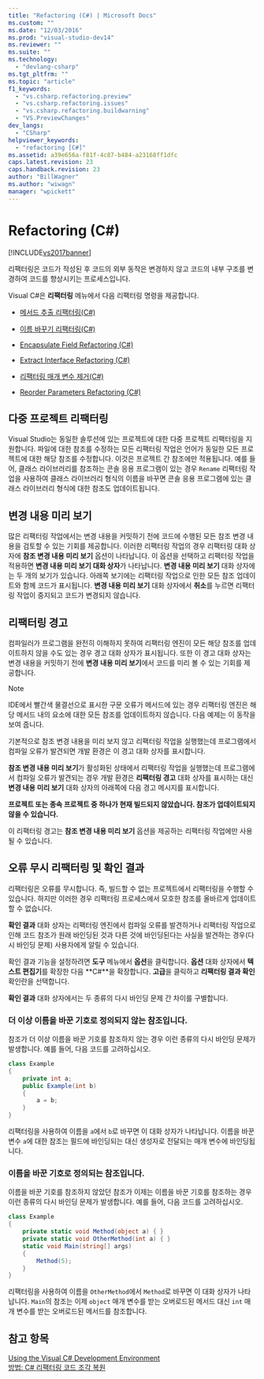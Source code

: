 ```yaml
---
title: "Refactoring (C#) | Microsoft Docs"
ms.custom: ""
ms.date: "12/03/2016"
ms.prod: "visual-studio-dev14"
ms.reviewer: ""
ms.suite: ""
ms.technology: 
  - "devlang-csharp"
ms.tgt_pltfrm: ""
ms.topic: "article"
f1_keywords: 
  - "vs.csharp.refactoring.preview"
  - "vs.csharp.refactoring.issues"
  - "vs.csharp.refactoring.buildwarning"
  - "VS.PreviewChanges"
dev_langs: 
  - "CSharp"
helpviewer_keywords: 
  - "refactoring [C#]"
ms.assetid: a39e656a-f81f-4c87-b484-a23168ff1dfc
caps.latest.revision: 23
caps.handback.revision: 23
author: "BillWagner"
ms.author: "wiwagn"
manager: "wpickett"
---
```

# Refactoring (C#)
[!INCLUDE[vs2017banner](../code-quality/includes/vs2017banner.md)]

리팩터링은 코드가 작성된 후 코드의 외부 동작은 변경하지 않고 코드의 내부 구조를 변경하여 코드를 향상시키는 프로세스입니다.  
  
 Visual C\#은 **리팩터링** 메뉴에서 다음 리팩터링 명령을 제공합니다.  
  
-   [메서드 추출 리팩터링\(C\#\)](../csharp-ide/extract-method-refactoring-csharp.md)  
  
-   [이름 바꾸기 리팩터링\(C\#\)](../csharp-ide/rename-refactoring-csharp.md)  
  
-   [Encapsulate Field Refactoring \(C\#\)](../csharp-ide/encapsulate-field-refactoring-csharp.md)  
  
-   [Extract Interface Refactoring \(C\#\)](../csharp-ide/extract-interface-refactoring-csharp.md)  
  
-   [리팩터링 매개 변수 제거\(C\#\)](../csharp-ide/remove-parameters-refactoring-csharp.md)  
  
-   [Reorder Parameters Refactoring \(C\#\)](../csharp-ide/reorder-parameters-refactoring-csharp.md)  
  
## 다중 프로젝트 리팩터링  
 Visual Studio는 동일한 솔루션에 있는 프로젝트에 대한 다중 프로젝트 리팩터링을 지원합니다.  파일에 대한 참조를 수정하는 모든 리팩터링 작업은 언어가 동일한 모든 프로젝트에 대한 해당 참조를 수정합니다.  이것은 프로젝트 간 참조에만 적용됩니다.  예를 들어, 클래스 라이브러리를 참조하는 콘솔 응용 프로그램이 있는 경우 `Rename` 리팩터링 작업을 사용하여 클래스 라이브러리 형식의 이름을 바꾸면 콘솔 응용 프로그램에 있는 클래스 라이브러리 형식에 대한 참조도 업데이트됩니다.  
  
## 변경 내용 미리 보기  
 많은 리팩터링 작업에서는 변경 내용을 커밋하기 전에 코드에 수행된 모든 참조 변경 내용을 검토할 수 있는 기회를 제공합니다.  이러한 리팩터링 작업의 경우 리팩터링 대화 상자에 **참조 변경 내용 미리 보기** 옵션이 나타납니다.  이 옵션을 선택하고 리팩터링 작업을 적용하면 **변경 내용 미리 보기 대화 상자**가 나타납니다.  **변경 내용 미리 보기** 대화 상자에는 두 개의 보기가 있습니다.  아래쪽 보기에는 리팩터링 작업으로 인한 모든 참조 업데이트와 함께 코드가 표시됩니다.  **변경 내용 미리 보기** 대화 상자에서 **취소**를 누르면 리팩터링 작업이 중지되고 코드가 변경되지 않습니다.  
  
## 리팩터링 경고  
 컴파일러가 프로그램을 완전히 이해하지 못하여 리팩터링 엔진이 모든 해당 참조를 업데이트하지 않을 수도 있는 경우 경고 대화 상자가 표시됩니다.  또한 이 경고 대화 상자는 변경 내용을 커밋하기 전에 **변경 내용 미리 보기**에서 코드를 미리 볼 수 있는 기회를 제공합니다.  
  
> [!NOTE]
>  IDE에서 빨간색 물결선으로 표시한 구문 오류가 메서드에 있는 경우 리팩터링 엔진은 해당 메서드 내의 요소에 대한 모든 참조를 업데이트하지 않습니다.  다음 예제는 이 동작을 보여 줍니다.  
  
 기본적으로 참조 변경 내용을 미리 보지 않고 리팩터링 작업을 실행했는데 프로그램에서 컴파일 오류가 발견되면 개발 환경은 이 경고 대화 상자를 표시합니다.  
  
 **참조 변경 내용 미리 보기**가 활성화된 상태에서 리팩터링 작업을 실행했는데 프로그램에서 컴파일 오류가 발견되는 경우 개발 환경은 **리팩터링 경고** 대화 상자를 표시하는 대신 **변경 내용 미리 보기** 대화 상자의 아래쪽에 다음 경고 메시지를 표시합니다.  
  
 **프로젝트 또는 종속 프로젝트 중 하나가 현재 빌드되지 않았습니다.  참조가 업데이트되지 않을 수 있습니다.**  
  
 이 리팩터링 경고는 **참조 변경 내용 미리 보기** 옵션을 제공하는 리팩터링 작업에만 사용될 수 있습니다.  
  
## 오류 무시 리팩터링 및 확인 결과  
 리팩터링은 오류를 무시합니다.  즉, 빌드할 수 없는 프로젝트에서 리팩터링을 수행할 수 있습니다.  하지만 이러한 경우 리팩터링 프로세스에서 모호한 참조를 올바르게 업데이트할 수 없습니다.  
  
 **확인 결과** 대화 상자는 리팩터링 엔진에서 컴파일 오류를 발견하거나 리팩터링 작업으로 인해 코드 참조가 원래 바인딩된 것과 다른 것에 바인딩된다는 사실을 발견하는 경우\(다시 바인딩 문제\) 사용자에게 알릴 수 있습니다.  
  
 확인 결과 기능을 설정하려면 **도구** 메뉴에서 **옵션**을 클릭합니다.  **옵션** 대화 상자에서 **텍스트 편집기**를 확장한 다음 **C\#**을 확장합니다.  **고급**을 클릭하고 **리팩터링 결과 확인** 확인란을 선택합니다.  
  
 **확인 결과** 대화 상자에서는 두 종류의 다시 바인딩 문제 간 차이를 구별합니다.  
  
### 더 이상 이름을 바꾼 기호로 정의되지 않는 참조입니다.  
 참조가 더 이상 이름을 바꾼 기호를 참조하지 않는 경우 이런 종류의 다시 바인딩 문제가 발생합니다.  예를 들어, 다음 코드를 고려하십시오.  
  
```c#  
class Example  
{  
    private int a;  
    public Example(int b)  
    {  
        a = b;  
    }  
}  
```  
  
 리팩터링을 사용하여 이름을 `a`에서 `b`로 바꾸면 이 대화 상자가 나타납니다.  이름을 바꾼 변수 `a`에 대한 참조는 필드에 바인딩되는 대신 생성자로 전달되는 매개 변수에 바인딩됩니다.  
  
### 이름을 바꾼 기호로 정의되는 참조입니다.  
 이름을 바꾼 기호를 참조하지 않았던 참조가 이제는 이름을 바꾼 기호를 참조하는 경우 이런 종류의 다시 바인딩 문제가 발생합니다.  예를 들어, 다음 코드를 고려하십시오.  
  
```c#  
class Example  
{  
    private static void Method(object a) { }  
    private static void OtherMethod(int a) { }  
    static void Main(string[] args)  
    {  
        Method(5);  
    }  
}  
```  
  
 리팩터링을 사용하여 이름을 `OtherMethod`에서 `Method`로 바꾸면 이 대화 상자가 나타납니다.  `Main`의 참조는 이제 `object` 매개 변수를 받는 오버로드된 메서드 대신 `int` 매개 변수를 받는 오버로드된 메서드를 참조합니다.  
  
## 참고 항목  
 [Using the Visual C\# Development Environment](../csharp-ide/using-the-visual-studio-development-environment-for-csharp.md)   
 [방법: C\# 리팩터링 코드 조각 복원](../ide/how-to-restore-csharp-refactoring-snippets.md)